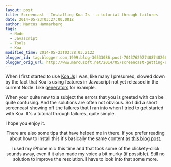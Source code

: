 ```yaml
---
layout: post
title: Screencast - Installing Koa Js - a tutorial through failures
date: 2014-05-23T03:27:00.001Z
author: Marcus Hammarberg
tags:
  - Node
  - Javascript
  - Tools
  - Koa
modified_time: 2014-05-23T03:28:03.212Z
blogger_id: tag:blogger.com,1999:blog-36533086.post-7043762977408748266
blogger_orig_url: http://www.marcusoft.net/2014/05/screencast-getting-started-with-koa-js.html
---
```





When I first started to use
<a href="http://www.koajs.com/" target="_blank">Koa Js</a> I was, like
many I presumed, slowed down by the fact that Koa is using features in
Javascript not yet released in the current Node. Like
<a href="http://www.marcusoft.net/2014/04/koaGenYield.html"
target="_blank">generators</a> for example.

When your quite new to a subject the errors that you is greeted with can
be quite confusing. And the solutions are often not obvious. So I did a
short screencast showing off the failures that I ran into when I tried
to get started with Koa. It's a tutorial through failures, quite
simple.

I hope you enjoy it.

<div class="separator" style="clear: both; text-align: center;">


There are also some tips that have helped me in there. If you prefer
reading about how to install this it's basically the same content as
<a href="http://www.marcusoft.net/2014/03/koaintro.html"
target="_blank">this blog post.</a>

I used my iPhone mic this time and that took some of the clickety-click
sounds away, even if it also made my voice a bit murky (if possible).
Still no solution to improve the resolution. I have to look into that
some more.

